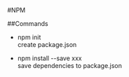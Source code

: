 #NPM

##Commands

+ npm init  
  create package.json
 
+ npm install --save xxx   
  save dependencies to package.json
  
  